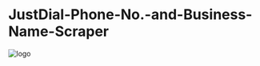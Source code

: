 # JustDial-Phone-No.-and-Business-Name-Scraper

![logo](https://github.com/SauravKumarLal/JustDial-Phone-No.-and-Business-Name-Scraper/assets/94238309/875b9526-d3ee-43c2-ac10-9a3800e4a6af)

